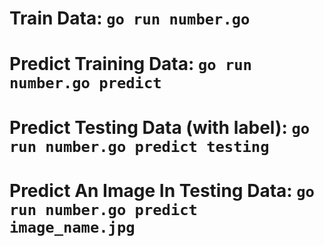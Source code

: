 # Train Data: `go run number.go`

# Predict Training Data: `go run number.go predict`

# Predict Testing Data (with label): `go run number.go predict testing`

# Predict An Image In Testing Data: `go run number.go predict image_name.jpg`